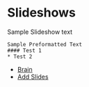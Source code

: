 # Slideshows

Sample Slideshow text

    Sample Preformatted Text
    #### Test 1
    * Test 2

* [Brain](index.php)
* [Add Slides](slides.php?action=add)